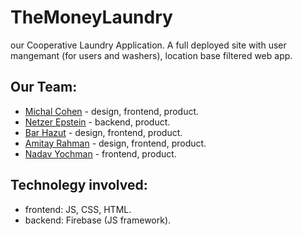 # TheMoneyLaundry
our Cooperative Laundry Application.
A full deployed site with user mangemant (for users and washers), location base filtered web app.
## Our Team:
- [Michal Cohen](https://github.com/michalcohen97)   - design, frontend, product.
- [Netzer Epstein](https://github.com/netzer-git) - backend, product.
- [Bar Hazut](https://github.com/barhazut)      - design, frontend, product.
- [Amitay Rahman](https://github.com/amitayr7)  - design, frontend, product.
- [Nadav Yochman](https://github.com/NaYochman)  - frontend, product.

## Technolegy involved:
- frontend: JS, CSS, HTML.
- backend: Firebase (JS framework).
